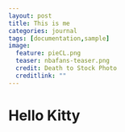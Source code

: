 ```yaml
---
layout: post
title: This is me
categories: journal
tags: [documentation,sample]
image:
  feature: pieCL.png
  teaser: nbafans-teaser.png
  credit: Death to Stock Photo
  creditlink: ""
---
```


# Hello Kitty
